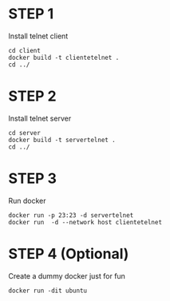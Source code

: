 # STEP 1

Install telnet client 

    cd client
    docker build -t clientetelnet .
    cd ../

# STEP 2

Install telnet server

    cd server
    docker build -t servertelnet .
    cd ../

# STEP 3

Run docker

    docker run -p 23:23 -d servertelnet 
    docker run  -d --network host clientetelnet 

# STEP 4 (Optional)

Create a dummy docker just for fun  

    docker run -dit ubuntu